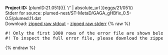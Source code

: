 **Project ID:** [plumID:21.051]({{ '/' | absolute_url }}eggs/21/051/)  
Stderr for source:  plumed-nest/ST-MetaD/GAGA_gHBfix_0.5-0.5/plumed.11.dat   
Download: [zipped raw stdout](plumed.11.dat.plumed.stdout.txt.zip) - [zipped raw stderr](plumed.11.dat.plumed.stderr.txt.zip) 
{% raw %}
<pre>
#! Only the first 1000 rows of the error file are shown below
#! To inspect the full error file, please download the zipped raw stderr file above
</pre>
{% endraw %}
